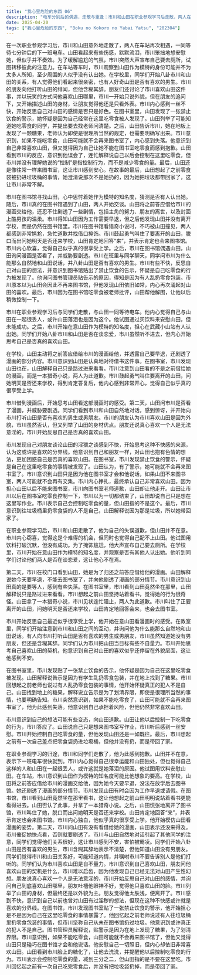 ```yaml
---
title: "我心里危险的东西 06"
description: "电车分别后的偶遇，走散与重逢：市川和山田在职业参观学习后走散，两人在车站重逢，等待下一班电车。电车分别后的偶遇，山田的眼泪：山田似乎因为某些原因落泪，市川试图安慰她。电车分别后的偶遇，如厕声明：市川为了缓解尴尬，大声声明自己要去厕所，试图转移注意力。图书室的日常，寻找山田：市川在图书室寻找山田的身影，思考山田作为模特的知名度。图书室的日常，偶遇与交谈：市川在图书室偶遇山田，两人开始交谈。图书室的日常，漫画借阅：山田将之前答应借给市川的漫画借给他，并剧透了部分剧情。图书室的日常，早退的真相：市川得知山田因为工作原因需要早退，但实际上山田并没有直接离开学校。图书室的日常，猎奇小说：市川在图书室看猎奇小说，被山田看到，两人都感到尴尬。内心的挣扎，是否喜欢：市川和朋友讨论喜欢的定义，以及自己对山田的感情是否是真正的喜欢。内心的挣扎，外貌协会：市川的朋友认为他喜欢山田是因为外貌，市川虽然否认，但又列举了山田的身材优点。内心的挣扎，不快感的来源：市川发现自己对朋友谈论山田的淫猥之谈感到不快，开始思考这种不快感的来源。图书室风波，禁止饮食的告示：图书室贴出禁止饮食的告示，市川怀疑是因为自己在这里吃零食被发现。图书室风波，山田的解释：山田解释说告示是因为有学生乱扔零食包装，并找到了地上的糖果。图书室风波，最后的图书室：市川以为山田以后都不会来图书室了，感到失落。心意的确认，依旧喜欢：市川意识到自己还是非常喜欢山田。心意的确认，山田的关心：山田看到市川脸上的糖化了，让他去洗洗，并提醒他以后控制吃零食的行为。心意的确认，三分之二：市川表示会控制吃零食的量，减到三分之二，但山田指的是不要在这里吃。心意的确认，垃圾袋的秘密：市川回忆起之前有一次自己吃完零食后，并没有把垃圾袋扔掉，而是带回了家。"
date: 2025-04-20
tags: ["我心里危险的东西", "Boku no Kokoro no Yabai Yatsu", "202304"]
---
```


在一次职业参观学习后，市川和山田意外地走散了，两人在车站再次相遇，一同等待七分钟后的下一班电车。山田看起来有些伤感，默默流泪，市川笨拙地想安慰她，但似乎并不奏效。为了缓解尴尬的气氛，市川突然大声宣布自己要去厕所，试图转移彼此的注意力。在车站等车时，市川观察到山田作为模特的身份可能并不为太多人所知，至少周围的人似乎没有认出她。在学校里，同学们开始八卦市川和山田的关系，有人觉得他们看起来很亲密，也有人好奇山田是否有喜欢的男生。市川的朋友向他打听山田的绯闻，但他含糊其辞。朋友们还讨论了市川喜欢山田这件事，并以玩笑的方式问他喜欢山田哪里，市川一开始只说外貌，但在朋友的追问下，又开始描述山田的身材，让朋友觉得他还是只看外表。市川内心感到一丝不快，开始反思自己对山田的感情是否只是好色。在图书室里，山田发现了一张禁止饮食的警示，她怀疑是因为自己经常在这里吃零食被人发现了。山田列举了可能知道她吃零食的同学，并提出要去找老师问清楚。之后，山田告诉市川，她在地板上发现了一颗糖果，老师认为即使是很理所当然的规定，也需要明确写出来。市川意识到，如果不能吃零食，山田可能就不会再来图书室了，内心感到失落。他意识到自己非常喜欢山田，但又觉得因为自己让她不能在图书室吃零食而感到抱歉。山田看到市川的反应，意识到他误会了，连忙解释说自己以后会控制在这里吃零食，但市川并没有理解她说的“控制”是指控制行为，而不是减少零食的量。最后，山田还是像往常一样来图书室，这让市川感到安心。在故事的最后，山田想起了之前零食袋被扔进垃圾桶的事情，她澄清说那次不是她扔的，因为她把垃圾都带回家了，这让市川非常不解。

市川在图书馆寻找山田，心中思忖着她作为模特的知名度，猜测是否有人认出她。随后，市川真的在图书馆遇到了山田，两人开始交谈。山田将之前答应借给市川的漫画交给他，还忍不住剧透了一些剧情，包括主角的努力、朋友的离世，以及封面上酷男孩的温柔。市川得知山田因为工作需要早退，但之后他发现山田并没有离开学校，而是仍然在图书馆里。市川在图书馆看猎奇小说时，不巧被山田撞见，两人都感到非常尴尬，急忙道歉并找借口掩饰。市川鼓起勇气叫住了要离开的山田，脱口而出问她明天是否还来学校，山田肯定地回答“来”，并表示肯定也会来图书馆。市川内心欣喜，觉得自己似乎真的很享受上学。之后，市川在图书馆偶遇山田，山田询问漫画是否看了，并威胁要剧透。市川在班里与同学聊天，同学问市川为什么能那么自然地和山田说话，并八卦山田是否有喜欢的男生。市川有些不快，反思自己对山田的想法，并意识到图书馆贴出了禁止饮食的告示，怀疑是自己吃零食的行为被发现了。他询问图书管理员贴告示的原因，得知是因为有人乱扔零食包装。市川原本以为山田会因此不再来图书馆，但他发现山田依旧如常，内心再次涌起对山田的喜欢。最后，市川因为在图书馆吃零食被老师批评，山田帮他解围，让他以后稍微控制一下。

市川在职业参观学习后与同学们走散，与山田一同等待电车。他内心觉得自己与山田在一起很丢人，或许山田落泪也是因为这个。他试图通过买饮料来安慰山田，但未能成功。之后，市川开始在意山田作为模特的知名度，担心在武藏小山站有人认出她。同学们开始八卦市川和山田是否在谈恋爱，市川虽然听不进去，但内心开始思考自己是否真的喜欢山田。

在学校，山田主动将之前答应借给市川的漫画给他，并透露自己要早退，还剧透了漫画的部分内容。市川意识到山田是认真地对待借书这件事。在图书室，市川发现山田也在，山田解释自己只是路过进来看看。市川注意到山田看的不是之前借给她的漫画，而是一本猎奇小说，两人为此道歉。市川鼓起勇气叫住要离开的山田，问她明天是否还来学校，得到肯定答复后，他内心感到非常开心，觉得自己似乎真的很享受上学。

市川借到漫画后，开始思考山田看这部漫画时的感受。第二天，山田问市川是否看了漫画，并威胁要剧透。同学们看到市川和山田自然地对话，感到惊讶，并开始向市川打听山田是否有喜欢的男生或男朋友。市川的朋友认为市川喜欢山田是因为外貌，市川虽然否认，但又列举了山田的身材优点。朋友还说真心喜欢一个人是无法意淫的，市川开始反思自己是否真的喜欢山田。

市川发现自己对朋友谈论山田的淫猥之谈感到不快，开始思考这种不快感的来源，认为这或许是喜欢的分界线。他意识到自己和朋友一样，对山田也抱有色情的想法，更加困惑自己是否真的喜欢山田。在图书室，市川发现禁止饮食的警示，怀疑是自己在这里吃零食的事情被发现了。山田认为，有了警示，她可能就不会再来图书室了。市川意识到山田只是因为他在图书室才会和他说话，如果山田不来图书室，两人可能就不会再有交集。市川内心挣扎，最终承认自己非常喜欢山田。因为担心山田以后不能来图书室，市川向图书室老师道歉，山田却让他走开。山田让市川以后在图书室吃零食控制一下，市川以为一切都结束了，山田却说自己只是想在这里写作业。市川表示自己会控制吃零食的量，但山田指的不是这个。最后，市川意识到往垃圾桶里扔零食袋的人不是自己，山田解释说因为那是垃圾，所以她带回家了。

在职业参观学习后，市川和山田走散了，他为自己的失误道歉，但山田并不在意。市川内心窃喜，觉得这是个难得的机会，但同时也觉得自己配不上山田。他试图用饮料打破沉默，但没有成功。为了掩饰尴尬，他大声宣布自己要去厕所。在学校里，市川开始在意山田作为模特的知名度，并观察是否有其他人认出她。他听到同学们讨论他们两人是否在谈恋爱，这让他心不在焉。

第二天，市川在校门口看到山田，她是为了归还之前答应借给他的漫画。山田解释说她今天要早退，不能去图书室了，并向他剧透了漫画的部分情节。市川意识到山田真的是要等人，感到有些失落。在图书室里，市川看到山田竟然坐在那里，山田解释说只是路过进来看看。市川想起之前山田坚持站着看书，觉得她的行为很奇怪。山田拿了一本猎奇小说，市川见状连忙阻止，两人为此道歉。市川叫住了正要离开的山田，问她明天是否还来学校，山田肯定地回答会来，也会去图书室。

市川开始反思自己最近似乎很享受上学，他开始在意山田看漫画时的感受。在教室里，同学们开始注意到市川和山田之间的互动，并询问他为什么能那么自然地和山田说话。有人向市川打听山田是否有喜欢的男生或男朋友，市川虽然知道她没有男朋友，但还是含糊其辞。同学们认为市川把山田当目标有些不自量力。市川开始思考自己喜欢山田的契机，他意识到自己对山田的喜欢似乎还停留在外貌层面，这让他感到不安。

在图书室里，市川发现贴了一张禁止饮食的告示，他怀疑是因为自己在这里吃零食被发现。山田解释说告示是因为有学生乱扔零食包装，并在地上找到了糖果。市川回想起之前老师也说过有人乱扔零食包装的事情，他开始怀疑真正的犯人不是自己。山田找到地上的糖果，解释说立告示是为了划清界限，即使是很理所当然的事情，也要明确告知。市川突然意识到，如果不能吃零食了，山田可能就不会再来图书室了，他为此感到失落。他意识到自己承担着风险，但他仍然非常喜欢山田。

市川意识到自己的想法可能有些变态，向山田道歉。山田让他以后控制一下吃零食的行为，市川答应了。山田说自己只是想来图书室写作业，市川听后感到一丝安慰。市川开始控制自己吃零食的量，但他发现山田还是一如既往。最后，市川想起之前有一次自己差点把零食袋扔进垃圾桶，但他并没有扔，而是带回了家。

在职业参观学习的归途，市川和同学们走散了，他为此感到抱歉。山田并不在意，表示下一班电车很快就到。市川内心觉得自己很幸运能和山田独处，但也觉得自己这样的人和山田在一起很丢人，或许这就是她落泪的原因。他试图用饮料安慰山田。在车站，市川意识到山田作为模特的知名度可能比他想象的要高。在学校，山田将之前答应借给市川的漫画交给他，因为她今天要早退，没法在放学后去图书馆。她还剧透了漫画的部分情节。市川发现山田有时会因为工作早退或请假。在图书馆，市川看到山田竟然坐在那里看书，这让他想起之前山田明明说站着看书更能看得进去。山田否认了此事，并拿了一本猎奇小说。之后，山田慌张地离开了图书馆，市川叫住了她，脱口而出问她明天是否还来学校。山田肯定地回答“来”，并表示肯定也会来图书馆。市川内心独白，他似乎真的很享受上学。他开始模仿山田看漫画的姿势。第二天，市川问山田有没有看借给她的漫画，山田表示还没来得及。市川催促她快点看，否则就要剧透了。市川与山田自然地对话引起了其他同学的注意，同学们觉得他们关系很好，这让市川感到不安，害怕被霸凌。同学们开始八卦山田是否有喜欢的男生，市川含糊其辞地表示不清楚，但他知道山田没有男朋友。同学们觉得市川和山田关系好，可能知道内情，并嘱咐市川不要告诉别人是他们打听的。同学们认为市川喜欢山田是自不量力。市川意识到自己喜欢山田，朋友问他喜欢山田的契机是什么，市川难以启齿，因为他发现自己已经无法对山田产生性幻想。朋友说真心喜欢一个人是无法意淫的，市川开始反思自己对山田的感情，并询问自己到底喜欢山田哪里，朋友吐槽他眼神不好，觉得他只喜欢山田的脸。市川列举了山田的身材，但最终还是以外貌为主。朋友觉得他太肤浅，便离开了。市川感到不快，意识到自己以前也曾对山田有过淫秽的想法，但现在这种不快感或许就是喜欢的分界线。在图书馆，市川发现图书室贴了一张禁止饮食的警示，他开始担心是不是因为自己在这里吃零食的事情暴露了。他回忆起之前老师说过有人往垃圾桶里扔零食包装的事情，但市川坚称自己从未在图书馆扔过垃圾。他意识到或许真正的犯人不是自己。图书管理员解释说，贴警示是因为在地上发现了糖果，为了划清界限。市川意识到，如果不能吃零食，山田可能就不会再来图书馆了，但他又觉得山田只是碰巧在图书馆才会和他说话。他安慰自己一切照旧，但内心却依旧非常喜欢山田。山田看到市川脸上的糖化了，让他去洗洗，并提醒他以后控制吃零食的行为。市川表示会控制吃零食的量，减到三分之二，但山田指的是不要在这里吃。市川回忆起之前有一次自己吃完零食后，并没有把垃圾袋扔掉，而是带回了家。